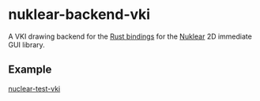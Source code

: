 # nuklear-backend-vki

A VKI drawing backend for the
[Rust bindings](https://github.com/snuk182/nuklear-rust) for the
[Nuklear](https://github.com/vurtun/nuklear) 2D immediate GUI library.

## Example

[nuclear-test-vki](https://github.com/aloucks/nuklear-test)
